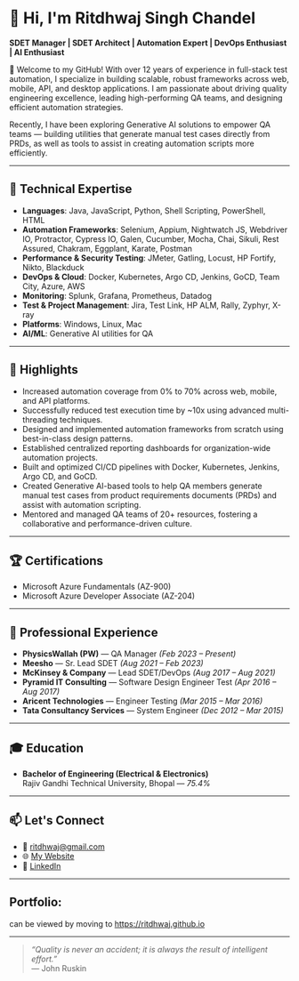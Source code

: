 # 👋 Hi, I'm Ritdhwaj Singh Chandel

**SDET Manager | SDET Architect | Automation Expert | DevOps Enthusiast | AI Enthusiast**

🌟 Welcome to my GitHub! With over 12 years of experience in full-stack test automation, I specialize in building scalable, robust frameworks across web, mobile, API, and desktop applications. I am passionate about driving quality engineering excellence, leading high-performing QA teams, and designing efficient automation strategies.  

Recently, I have been exploring Generative AI solutions to empower QA teams — building utilities that generate manual test cases directly from PRDs, as well as tools to assist in creating automation scripts more efficiently.

---

## 🔧 Technical Expertise

- **Languages**: Java, JavaScript, Python, Shell Scripting, PowerShell, HTML
- **Automation Frameworks**: Selenium, Appium, Nightwatch JS, Webdriver IO, Protractor, Cypress IO, Galen, Cucumber, Mocha, Chai, Sikuli, Rest Assured, Chakram, Eggplant, Karate, Postman
- **Performance & Security Testing**: JMeter, Gatling, Locust, HP Fortify, Nikto, Blackduck
- **DevOps & Cloud**: Docker, Kubernetes, Argo CD, Jenkins, GoCD, Team City, Azure, AWS
- **Monitoring**: Splunk, Grafana, Prometheus, Datadog
- **Test & Project Management**: Jira, Test Link, HP ALM, Rally, Zyphyr, X-ray
- **Platforms**: Windows, Linux, Mac
- **AI/ML**: Generative AI utilities for QA

---

## 🚀 Highlights

- Increased automation coverage from 0% to 70% across web, mobile, and API platforms.
- Successfully reduced test execution time by ~10x using advanced multi-threading techniques.
- Designed and implemented automation frameworks from scratch using best-in-class design patterns.
- Established centralized reporting dashboards for organization-wide automation projects.
- Built and optimized CI/CD pipelines with Docker, Kubernetes, Jenkins, Argo CD, and GoCD.
- Created Generative AI-based tools to help QA members generate manual test cases from product requirements documents (PRDs) and assist with automation scripting.
- Mentored and managed QA teams of 20+ resources, fostering a collaborative and performance-driven culture.

---

## 🏆 Certifications

- Microsoft Azure Fundamentals (AZ-900)
- Microsoft Azure Developer Associate (AZ-204)

---

## 💼 Professional Experience

- **PhysicsWallah (PW)** — QA Manager *(Feb 2023 – Present)*
- **Meesho** — Sr. Lead SDET *(Aug 2021 – Feb 2023)*
- **McKinsey & Company** — Lead SDET/DevOps *(Aug 2017 – Aug 2021)*
- **Pyramid IT Consulting** — Software Design Engineer Test *(Apr 2016 – Aug 2017)*
- **Aricent Technologies** — Engineer Testing *(Mar 2015 – Mar 2016)*
- **Tata Consultancy Services** — System Engineer *(Dec 2012 – Mar 2015)*

---

## 🎓 Education

- **Bachelor of Engineering (Electrical & Electronics)**  
  Rajiv Gandhi Technical University, Bhopal — *75.4%*

---

## 📫 Let's Connect

- 📧 [ritdhwaj@gmail.com](mailto:ritdhwaj@gmail.com)
- 🌐 [My Website](https://ritdhwaj.github.io)
- 💼 [LinkedIn](https://www.linkedin.com/in/ritdhwaj) 
---
## Portfolio:
can be viewed by moving to https://ritdhwaj.github.io

 ---

> *“Quality is never an accident; it is always the result of intelligent effort.”*  
— John Ruskin
